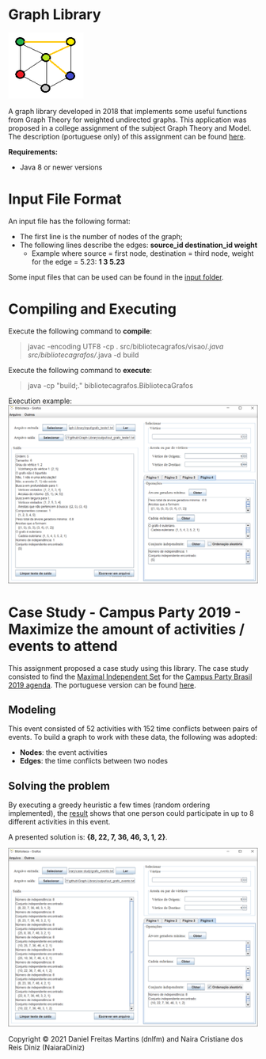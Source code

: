 # Graph Library

![Graph Library Logo](misc/logo.png "Graph Library Logo")

A graph library developed in 2018 that implements some useful functions from Graph Theory for weighted undirected graphs. This application was proposed in a college assignment of the subject Graph Theory and Model. The description (portuguese only) of this assignment can be found [here](description-trabalho12018.pdf).

**Requirements:**
- Java 8 or newer versions

# Input File Format

An input file has the following format:
- The first line is the number of nodes of the graph;
- The following lines describe the edges: **source_id destination_id weight**
    - Example where source = first node, destination = third node, weight for the edge = 5.23: **1 3 5.23**

Some input files that can be used can be found in the [input folder](input/).

# Compiling and Executing

Execute the following command to **compile**:
> javac -encoding UTF8 -cp . src/bibliotecagrafos/visao/*.java src/bibliotecagrafos/*.java -d build

Execute the following command to **execute**:
> java -cp "build;." bibliotecagrafos.BibliotecaGrafos

Execution example:
![Execution](misc/execution.png "Execution")

# Case Study - Campus Party 2019 - Maximize the amount of activities / events to attend

This assignment proposed a case study using this library. The case study consisted to find the [Maximal Independent Set](https://en.wikipedia.org/wiki/Maximal_independent_set) for the [Campus Party Brasil 2019 agenda](case%20study/evento.xlsx "case study agenda"). The portuguese version can be found [here](case%20study "case study").

## Modeling

This event consisted of 52 activities with 152 time conflicts between pairs of events. To build a graph to work with these data, the following was adopted:
- **Nodes**: the event activities
- **Edges**: the time conflicts between two nodes

## Solving the problem

By executing a greedy heuristic a few times (random ordering implemented), the [result](case%20study/resultados_grafo_evento.txt "case study results") shows that one person could participate in up to 8 different activities in this event.

A presented solution is: **{8, 22, 7, 36, 46, 3, 1, 2}**.

![Execution](misc/case_study_execution.png "Case Study Execution")

Copyright © 2021 Daniel Freitas Martins (dnlfm) and Naira Cristiane dos Reis Diniz (NaiaraDiniz)